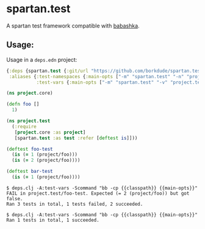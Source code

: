 # spartan.test

A spartan test framework compatible with [babashka](https://github.com/borkdude/babashka).

## Usage:

Usage in a `deps.edn` project:

``` clojure
{:deps {spartan.test {:git/url "https://github.com/borkdude/spartan.test" :sha ""}}
 :aliases {:test-namespaces {:main-opts ["-m" "spartan.test" "-n" "project.test"]}
           :test-vars {:main-opts ["-m" "spartan.test" "-v" "project.test/bar-test"]}}}
```

``` clojure
(ns project.core)

(defn foo []
  1)

(ns project.test
  (:require
   [project.core :as project]
   [spartan.test :as test :refer [deftest is]]))

(deftest foo-test
  (is (= 1 (project/foo)))
  (is (= 2 (project/foo))))

(deftest bar-test
  (is (= 1 (project/foo))))
```

``` shell
$ deps.clj -A:test-vars -Scommand "bb -cp {{classpath}} {{main-opts}}"
FAIL in project.test/foo-test. Expected (= 2 (project/foo)) but got false.
Ran 3 tests in total, 1 tests failed, 2 succeeded.

$ deps.clj -A:test-vars -Scommand "bb -cp {{classpath}} {{main-opts}}"
Ran 1 tests in total, 1 succeeded.
```
